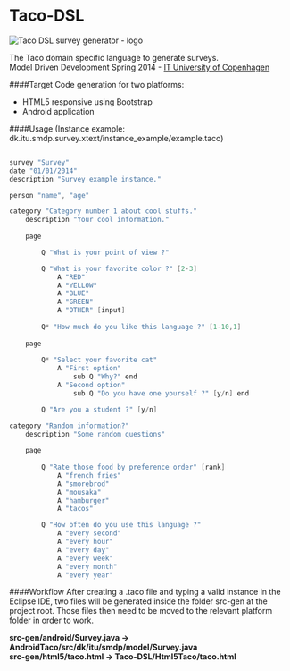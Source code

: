 Taco-DSL
========

![Taco DSL survey generator - logo](https://raw.githubusercontent.com/tonybeltramelli/Taco-DSL/master/logo/logo_taco.png)

The Taco domain specific language to generate surveys.  
Model Driven Development Spring 2014 - [IT University of Copenhagen](www.itu.dk/en)

####Target
Code generation for two platforms:
* HTML5 responsive using Bootstrap
* Android application

####Usage
(Instance example: dk.itu.smdp.survey.xtext/instance_example/example.taco)

```java

survey "Survey"
date "01/01/2014"
description "Survey example instance."

person "name", "age"

category "Category number 1 about cool stuffs."
	description "Your cool information."
	
	page

		Q "What is your point of view ?"

		Q "What is your favorite color ?" [2-3]
			A "RED"
			A "YELLOW"
			A "BLUE"		
			A "GREEN"
			A "OTHER" [input]
			
		Q* "How much do you like this language ?" [1-10,1]
	
	page
	
		Q* "Select your favorite cat"
			A "First option"
				sub Q "Why?" end
			A "Second option"
				sub Q "Do you have one yourself ?" [y/n] end

		Q "Are you a student ?" [y/n]

category "Random information?" 
	description "Some random questions"
		
	page
		
		Q "Rate those food by preference order" [rank]
			A "french fries"
			A "smorebrod"
			A "mousaka"
			A "hamburger"
			A "tacos"

		Q "How often do you use this language ?"
			A "every second"
			A "every hour"
			A "every day"
			A "every week"
			A "every month"
			A "every year"

```

####Workflow
After creating a .taco file and typing a valid instance in the Eclipse IDE, two files will be generated inside the folder src-gen at the project root. Those files then need to be moved to the relevant platform folder in order to work.

**src-gen/android/Survey.java -> AndroidTaco/src/dk/itu/smdp/model/Survey.java**  
**src-gen/html5/taco.html -> Taco-DSL/Html5Taco/taco.html**